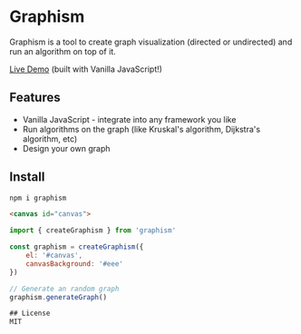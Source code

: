 # Graphism
Graphism is a tool to create graph visualization (directed or undirected) and run an algorithm on top of it.

[Live Demo](https://graphism.netlify.app) (built with Vanilla JavaScript!)

## Features

- Vanilla JavaScript - integrate into any framework you like
- Run algorithms on the graph (like Kruskal's algorithm, Dijkstra's algorithm, etc)
- Design your own graph

## Install

```bash
npm i graphism
```

```html
<canvas id="canvas">
```

```js
import { createGraphism } from 'graphism'

const graphism = createGraphism({
    el: '#canvas',
    canvasBackground: '#eee'
})

// Generate an random graph
graphism.generateGraph()

## License
MIT
```
